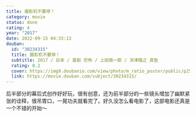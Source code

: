 ```yaml
---
title: 摄影机不要停！
category: movie
status: done
rating: 4
year: "2017"
date: 2022-09-15 04:33:13
douban:
  id: "30234315"
  title: 摄影机不要停！
  subtitle: 2017 / 日本 / 喜剧 恐怖 / 上田慎一郎 / 滨津隆之 真鱼
  rating: 8.2
  cover: https://img9.doubanio.com/view/photo/m_ratio_poster/public/p2541824676.jpg
  link: https://movie.douban.com/subject/30234315/
---
```


后半部分的幕后式创作好好玩，很有创意，还为前半部分的一些镜头增加了幽默紧张的诠释，很吊胃口，一晃功夫就看完了。好久没怎么看电影了，这部电影还真是一个不错的开始～
